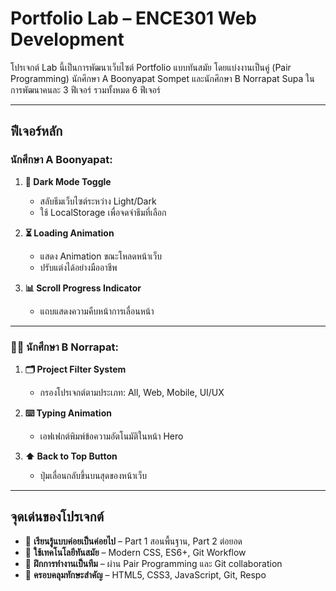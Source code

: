#  Portfolio Lab – ENCE301 Web Development

โปรเจกต์ Lab นี้เป็นการพัฒนาเว็บไซต์ Portfolio แบบทันสมัย โดยแบ่งงานเป็นคู่ (Pair Programming) 
นักศึกษา A Boonyapat Sompet
และนักศึกษา B Norrapat Supa 
ในการพัฒนาคนละ 3 ฟีเจอร์ รวมทั้งหมด 6 ฟีเจอร์

---

##  ฟีเจอร์หลัก

###  นักศึกษา A Boonyapat: 
1. **🌙 Dark Mode Toggle**  
   - สลับธีมเว็บไซต์ระหว่าง Light/Dark
   - ใช้ LocalStorage เพื่อจดจำธีมที่เลือก

2. **⏳ Loading Animation**  
   - แสดง Animation ขณะโหลดหน้าเว็บ
   - ปรับแต่งได้อย่างมืออาชีพ

3. **📊 Scroll Progress Indicator**  
   - แถบแสดงความคืบหน้าการเลื่อนหน้า

---

### 👨‍💻 นักศึกษา B Norrapat:
1. **🗂️ Project Filter System**  
   - กรองโปรเจกต์ตามประเภท: All, Web, Mobile, UI/UX

2. **⌨️ Typing Animation**  
   - เอฟเฟกต์พิมพ์ข้อความอัตโนมัติในหน้า Hero

3. **⬆️ Back to Top Button**  
   - ปุ่มเลื่อนกลับขึ้นบนสุดของหน้าเว็บ

---

##  จุดเด่นของโปรเจกต์

- 🔄 **เรียนรู้แบบค่อยเป็นค่อยไป** – Part 1 สอนพื้นฐาน, Part 2 ต่อยอด
- 🧠 **ใช้เทคโนโลยีทันสมัย** – Modern CSS, ES6+, Git Workflow
- 🤝 **ฝึกการทำงานเป็นทีม** – ผ่าน Pair Programming และ Git collaboration
- 🧩 **ครอบคลุมทักษะสำคัญ** – HTML5, CSS3, JavaScript, Git, Respo

